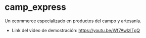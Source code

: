 # camp_express

Un ecommerce especializado en productos del campo y artesanía.

- Link del vídeo de demostración: https://youtu.be/Wf7AwlzITgQ
